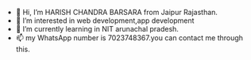 - 👋 Hi, I’m HARISH CHANDRA BARSARA from Jaipur Rajasthan. 
- 👀 I’m interested in web development,app development 
- 🌱 I’m currently learning in NIT arunachal pradesh.
- 📫 my WhatsApp number is 7023748367.you can contact me through this.

<!---
Harish7023/Harish7023 is a ✨ special ✨ repository because its `README.md` (this file) appears on your GitHub profile.
You can click the Preview link to take a look at your changes.
--->
